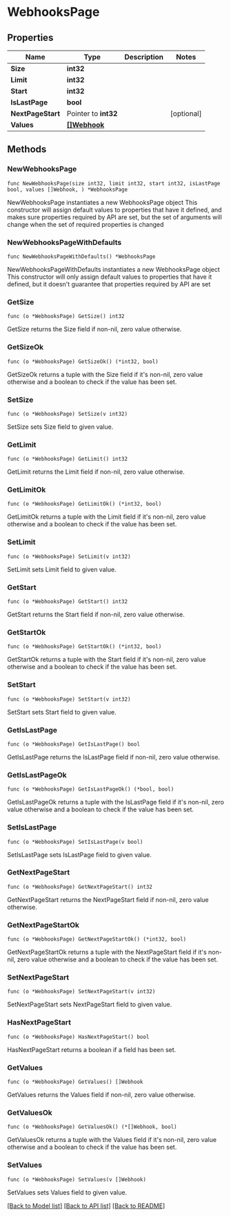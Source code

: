 # WebhooksPage

## Properties

Name | Type | Description | Notes
------------ | ------------- | ------------- | -------------
**Size** | **int32** |  | 
**Limit** | **int32** |  | 
**Start** | **int32** |  | 
**IsLastPage** | **bool** |  | 
**NextPageStart** | Pointer to **int32** |  | [optional] 
**Values** | [**[]Webhook**](webhook.md) |  | 

## Methods

### NewWebhooksPage

`func NewWebhooksPage(size int32, limit int32, start int32, isLastPage bool, values []Webhook, ) *WebhooksPage`

NewWebhooksPage instantiates a new WebhooksPage object
This constructor will assign default values to properties that have it defined,
and makes sure properties required by API are set, but the set of arguments
will change when the set of required properties is changed

### NewWebhooksPageWithDefaults

`func NewWebhooksPageWithDefaults() *WebhooksPage`

NewWebhooksPageWithDefaults instantiates a new WebhooksPage object
This constructor will only assign default values to properties that have it defined,
but it doesn't guarantee that properties required by API are set

### GetSize

`func (o *WebhooksPage) GetSize() int32`

GetSize returns the Size field if non-nil, zero value otherwise.

### GetSizeOk

`func (o *WebhooksPage) GetSizeOk() (*int32, bool)`

GetSizeOk returns a tuple with the Size field if it's non-nil, zero value otherwise
and a boolean to check if the value has been set.

### SetSize

`func (o *WebhooksPage) SetSize(v int32)`

SetSize sets Size field to given value.


### GetLimit

`func (o *WebhooksPage) GetLimit() int32`

GetLimit returns the Limit field if non-nil, zero value otherwise.

### GetLimitOk

`func (o *WebhooksPage) GetLimitOk() (*int32, bool)`

GetLimitOk returns a tuple with the Limit field if it's non-nil, zero value otherwise
and a boolean to check if the value has been set.

### SetLimit

`func (o *WebhooksPage) SetLimit(v int32)`

SetLimit sets Limit field to given value.


### GetStart

`func (o *WebhooksPage) GetStart() int32`

GetStart returns the Start field if non-nil, zero value otherwise.

### GetStartOk

`func (o *WebhooksPage) GetStartOk() (*int32, bool)`

GetStartOk returns a tuple with the Start field if it's non-nil, zero value otherwise
and a boolean to check if the value has been set.

### SetStart

`func (o *WebhooksPage) SetStart(v int32)`

SetStart sets Start field to given value.


### GetIsLastPage

`func (o *WebhooksPage) GetIsLastPage() bool`

GetIsLastPage returns the IsLastPage field if non-nil, zero value otherwise.

### GetIsLastPageOk

`func (o *WebhooksPage) GetIsLastPageOk() (*bool, bool)`

GetIsLastPageOk returns a tuple with the IsLastPage field if it's non-nil, zero value otherwise
and a boolean to check if the value has been set.

### SetIsLastPage

`func (o *WebhooksPage) SetIsLastPage(v bool)`

SetIsLastPage sets IsLastPage field to given value.


### GetNextPageStart

`func (o *WebhooksPage) GetNextPageStart() int32`

GetNextPageStart returns the NextPageStart field if non-nil, zero value otherwise.

### GetNextPageStartOk

`func (o *WebhooksPage) GetNextPageStartOk() (*int32, bool)`

GetNextPageStartOk returns a tuple with the NextPageStart field if it's non-nil, zero value otherwise
and a boolean to check if the value has been set.

### SetNextPageStart

`func (o *WebhooksPage) SetNextPageStart(v int32)`

SetNextPageStart sets NextPageStart field to given value.

### HasNextPageStart

`func (o *WebhooksPage) HasNextPageStart() bool`

HasNextPageStart returns a boolean if a field has been set.

### GetValues

`func (o *WebhooksPage) GetValues() []Webhook`

GetValues returns the Values field if non-nil, zero value otherwise.

### GetValuesOk

`func (o *WebhooksPage) GetValuesOk() (*[]Webhook, bool)`

GetValuesOk returns a tuple with the Values field if it's non-nil, zero value otherwise
and a boolean to check if the value has been set.

### SetValues

`func (o *WebhooksPage) SetValues(v []Webhook)`

SetValues sets Values field to given value.



[[Back to Model list]](../README.md#documentation-for-models) [[Back to API list]](../README.md#documentation-for-api-endpoints) [[Back to README]](../README.md)


